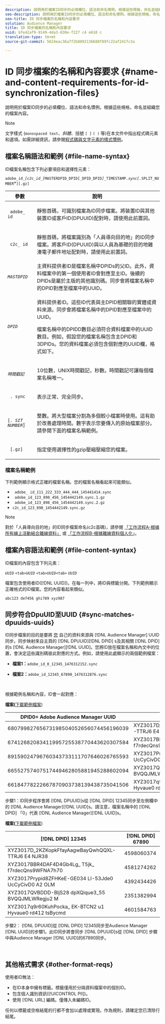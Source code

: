 ```yaml
---
description: 說明用於檔案ID同步的必填欄位、語法和命名慣例。根據這些規格，命名並組織您的檔案內容。
seo-description: 說明用於檔案ID同步的必填欄位、語法和命名慣例。根據這些規格，命名並組織您的檔案內容。
seo-title: ID 同步檔案的名稱和內容要求
solution: Audience Manager
title: ID 同步檔案的名稱和內容要求
uuid: bfe42af9-9149-4da3-830e-f227 c4 e610 c
translation-type: tm+mt
source-git-commit: 5624eac36a7f2b8892136688f89fc22af241fc3a

---
```



# ID 同步檔案的名稱和內容要求 {#name-and-content-requirements-for-id-synchronization-files}

說明用於檔案ID同步的必填欄位、語法和命名慣例。根據這些規格，命名並組織您的檔案內容。

>[!NOTE]
>
>文字樣式 (`monospaced text`、*斜體*、括號 `[ ]` `( )` 等)在本文件中指出程式碼元素和選項。如需詳細資訊，請參閱[程式碼與文字元素的樣式慣例](../../../reference/code-style-elements.md)。

## 檔案名稱語法和範例 {#file-name-syntax}

<!-- c_file_based_id_sync.xml -->

ID檔案名稱包含下列必要項目和選擇性元素：

`adobe_id_`*`[c2c_id_]`*`MASTERDPID_DPID[_DPID_DPID`*`]_`*`TIMESTAMP`*`.sync[.`*`SPLIT_NUMBER`*`][.gz]`

<table id="table_727A465D7C38419CA0750EF32DEDA2FD"> 
 <thead> 
  <tr> 
   <th colname="col1" class="entry"> 參數 </th> 
   <th colname="col2" class="entry"> 說明 </th> 
  </tr> 
 </thead>
 <tbody> 
  <tr> 
   <td colname="col1"> <p> <code> adobe_ id</code> </p> </td> 
   <td colname="col2"> <p>靜態首碼，可識別檔案為ID同步檔案。將裝置ID與其他裝置ID或客戶ID(DPUUID)配對時，請使用此前置詞。  </p> </td> 
  </tr> 
  <tr> 
   <td colname="col1"> <p> <code> c2c_ id</code> </p> </td> 
   <td colname="col2"> <p>靜態首碼，將檔案識別為「人員導向目的地」的ID同步檔案。將客戶ID(DPUUID)與以人員為基礎的目的地雜湊電子郵件地址配對時，請使用此前置詞。  </p> </td> 
  </tr> 
  <tr> 
   <td colname="col1"><code><i>MASTDPID</i></code> </td> 
   <td colname="col2"> 主資料提供者ID是檔案名稱中DPIDs的父ID。此外，資料檔案中的第一個使用者ID會對應至主ID。後續的DPIDs是屬於主版的其他識別碼。同步會將檔案名稱中的DPID對應至檔案中的UUID。 </td> 
  </tr> 
  <tr> 
   <td colname="col1"> <p> <code><i>DPID</i></code> </p> </td> 
   <td colname="col2"> <p>資料提供者ID。這些ID代表與主DPID相關聯的實體或資料來源。同步會將檔案名稱中的DPID對應至檔案中的UUID。 </p> <p>檔案名稱中的DPIDD數目必須符合資料檔案中的UUID數目。例如，假設您的檔案名稱包含主DPID和3DPIDs。您的資料檔案必須包含個對應的UUID欄，格式如下。 </p> </td> 
  </tr> 
  <tr> 
   <td colname="col1"><code><i>時間戳記</i></code> </td> 
   <td colname="col2"> <p>10位數，UNIX時間戳記，秒數。時間戳記可讓每個檔案名稱唯一。 </p> </td> 
  </tr> 
  <tr> 
   <td colname="col1"> <p> <code> . sync</code> </p> </td> 
   <td colname="col2"> <p>表示正常、完全同步。 </p> </td> 
  </tr> 
  <tr> 
   <td colname="col1"> <p> <code>[<i>. SIT_ NUMBER</i>]</code> </p> </td> 
   <td colname="col2"> <p>整數。將大型檔案分割為多個較小檔案時使用。這有助於改善處理時間。數字表示您要傳入的原始檔案部分。請參閱下面的檔案名稱範例。 </p> </td> 
  </tr> 
  <tr> 
   <td colname="col1"> <p> <code> [.gz]</code> </p> </td> 
   <td colname="col2"> <p>指定使用選擇性的gzip壓縮壓縮您的檔案。 </p> </td> 
  </tr> 
 </tbody> 
</table>

### 檔案名稱範例

下列範例顯示格式正確的檔案名稱。您的檔案名稱看起來可能類似。

<ul class="simplelist"> 
 <li> <code> adobe_ id_111_222_333_444_444_145441414.sync</code> </li> 
 <li> <code> adobe_id_123_898_456_1454442149.sync.1.gz</code> </li> 
 <li> <code> adobe_id_123_898_456_1454442149.sync.2.gz</code> </li> 
 <li> <code>c2c_id_123_898_1454442149.sync.gz</code> </li> 
</ul>

>[!NOTE]
> 對於「人員導向目的地」的ID同步檔案命名(c2c首碼)，請參閱 [「工作流程A-根據所有線上活動結合離線資料」](../../../features/destinations/people-based-destinations-workflow-combined.md) 或 [「工作流程B-根據離線資料個人化](../../../features/destinations/people-based-destinations-workflow-offline.md)」。

## 檔案內容語法和範例 {#file-content-syntax}

ID檔案的內容包含下列元素：

*`UUID`* `<tab>`*`UUID`* `<tab>`*`UUID`*`<tab>` *`UUID`*

檔案包含使用者ID([!DNL UUID])。在每一列中，將ID與標籤分開。下列範例顯示正確格式的ID檔案。您的內容看起來類似。

```
abc123 def456 ghi789 xyz987
```

## 同步符合DpuUID至UUID {#sync-matches-dpuuids-uuids}

ID同步檔案的目的是要將 [您](../../../reference/ids-in-aam.md) 自己的資料來源與 [!DNL Audience Manager] UUID同步。同步映射來自主頁的 [!DNL DPUUID][!DNL DPID] s及其相關 [!DNL DPID]的s [!DNL Audience Manager][!DNL UUID]。您將ID放在檔案名稱和內文中的位置，會決定這些識別碼彼此對應的方式。例如，請使用此處顯示的兩個範例檔案：

* **檔案1：**`adobe_id_0_12345_1476312152.sync`

* **檔案2：**`adobe_id_12345_67890_1476312876.sync`

<br/>

根據範例名稱和內容，ID會一起對應：

**檔案(**[下載範例檔案](assets/adobe_id_0_12345_1476312152.sync))

| DPID0= Adobe Audience Manager UUID | DPID12345 |
|---|---|
| 68079982765673198504052656074456196039 | XYZ3017D_2KZKopkFfayAagwBayQwhQQXL-TTRJ6 E4 NJR38 |
| 67412682083411995725538770443620307584 | XYZ3017BBR4DAF4D4Gb4Lg_ T5jk_ f7rdecQns9WFNA7h70 |
| 89159024796760343733111707646026765593 | XYZ3017Prypid8ZFHKeE-GE034 LI-53Jde0 UcCyCivD0 A2 OLM |
| 66552757407517449462805881945288602094 | XYZ3017QVBDDD-BljS28 dpXQique3_55 BVQQJMLWRegju2 M |
| 66184778222667870903738139438735041506 | XYZ3017q9r60KuhPocka_ EK-BTCN2 u1 Hyvaue0 rd412 tsBycmd |

步驟1：ID同步程序會將 [!DNL DPUUID]s從 [!DNL DPID] 12345同步至左側欄中的 [!DNL Audience Manager][!DNL UUID]s。請注意，檔案名稱中的 [!DNL DPID] 「0」代表 [!DNL Audience Manager][!DNL UUID]s。<br/>


**檔案(**[下載範例檔案](assets/adobe_id_12345_67890_1477846458.sync))

| [!DNL DPID] 12345 | [!DNL DPID] 67890 |
|---|---|
| XYZ3017D_2KZKopkFfayAagwBayQwhQQXL-TTRJ6 E4 NJR38 | 4598060374 |
| XYZ3017BBR4DAF4D4Gb4Lg_ T5jk_ f7rdecQns9WFNA7h70 | 4581274262 |
| XYZ3017Prypid8ZFHKeE-GE034 LI-53Jde0 UcCyCivD0 A2 OLM | 4392434426 |
| XYZ3017QVBDDD-BljS28 dpXQique3_55 BVQQJMLWRegju2 M | 2351382994 |
| XYZ3017q9r60KuhPocka_ EK-BTCN2 u1 Hyvaue0 rd412 tsBycmd | 4601584763 |

步驟2： [!DNL DPUUID]從 [!DNL DPID] 12345同步至Audience Manager [!DNL UUID]的步驟1。此ID同步將會同步 [!DNL DPUUID]s從 [!DNL DPID] 步驟中與Audience Manager [!DNL UUID]的67890同步。

<br/>

## 其他格式需求 {#other-format-reqs}

使用者ID無法：

* 在ID本身中擁有標籤。標籤僅用於分隔資料檔案中的個別ID。
* 包含個人識別資訊([!UICONTROL PII])。
* 使用 [!DNL URL] 編碼。僅傳入未編碼ID。

任何以標籤或空格結尾的行都不會加以處理或實現。作為規則，請確定您已清除行結尾。
